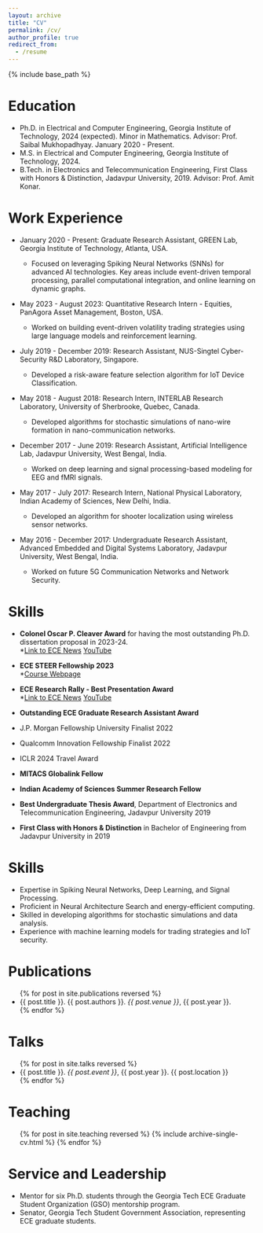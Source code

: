 ```yaml
---
layout: archive
title: "CV"
permalink: /cv/
author_profile: true
redirect_from:
  - /resume
---
```


{% include base_path %}


<!-- > My complete CV is linked [here](https://Cbiswadeep.github.io/files/Biswadeep_CV.pdf) -->



Education
======
* Ph.D. in Electrical and Computer Engineering, Georgia Institute of Technology, 2024 (expected). Minor in Mathematics. Advisor: Prof. Saibal Mukhopadhyay. January 2020 - Present.
* M.S. in Electrical and Computer Engineering, Georgia Institute of Technology, 2024. 
* B.Tech. in Electronics and Telecommunication Engineering, First Class with Honors & Distinction, Jadavpur University, 2019. Advisor: Prof. Amit Konar.

Work Experience
======
* January 2020 - Present: Graduate Research Assistant, GREEN Lab, Georgia Institute of Technology, Atlanta, USA.
  * Focused on leveraging Spiking Neural Networks (SNNs) for advanced AI technologies. Key areas include event-driven temporal processing, parallel computational integration, and online learning on dynamic graphs.

* May 2023 - August 2023: Quantitative Research Intern - Equities, PanAgora Asset Management, Boston, USA.
  * Worked on building event-driven volatility trading strategies using large language models and reinforcement learning.

* July 2019 - December 2019: Research Assistant, NUS-Singtel Cyber-Security R&D Laboratory, Singapore.
  * Developed a risk-aware feature selection algorithm for IoT Device Classification.

* May 2018 - August 2018: Research Intern, INTERLAB Research Laboratory, University of Sherbrooke, Quebec, Canada.
  * Developed algorithms for stochastic simulations of nano-wire formation in nano-communication networks.

* December 2017 - June 2019: Research Assistant, Artificial Intelligence Lab, Jadavpur University, West Bengal, India.
  * Worked on deep learning and signal processing-based modeling for EEG and fMRI signals.

* May 2017 - July 2017: Research Intern, National Physical Laboratory, Indian Academy of Sciences, New Delhi, India.
  * Developed an algorithm for shooter localization using wireless sensor networks.

* May 2016 - December 2017: Undergraduate Research Assistant, Advanced Embedded and Digital Systems Laboratory, Jadavpur University, West Bengal, India.
  * Worked on future 5G Communication Networks and Network Security.

Skills
======
* **Colonel Oscar P. Cleaver Award** for having the most outstanding Ph.D. dissertation proposal in 2023-24.   
  *[Link to ECE News](https://ece.gatech.edu/news/2024/04/2024-roger-p-webb-awards-honor-outstanding-students-faculty-and-staff?utm_source=ECE+Lists+2019&utm_campaign=26111c42cd-EMAIL_CAMPAIGN_2019_08_06_08_30_COPY_01&utm_medium=email&utm_term=0_0324b14402-26111c42cd-103283083)  [YouTube](https://www.youtube.com/watch?v=rknmPvBjX4w&t=1650s&ab_channel=GeorgiaTechECE)

* **ECE STEER Fellowship 2023**  
  *[Course Webpage]()

* **ECE Research Rally - Best Presentation Award**  
  *[Link to ECE News](https://ece.gatech.edu/news/2024/04/ece-gso-and-sac-team-host-first-research-rally) [YouTube](https://www.youtube.com/watch?v=6sWhvxkg73U&ab_channel=GeorgiaTechECE)

* **Outstanding ECE Graduate Research Assistant Award**  

* J.P. Morgan Fellowship University Finalist 2022  

* Qualcomm Innovation Fellowship Finalist 2022  

* ICLR 2024 Travel Award  

* **MITACS Globalink Fellow**  

* **Indian Academy of Sciences Summer Research Fellow**  

* **Best Undergraduate Thesis Award**, Department of Electronics and Telecommunication Engineering, Jadavpur University 2019  

* **First Class with Honors & Distinction** in Bachelor of Engineering from Jadavpur University in 2019



Skills
======
* Expertise in Spiking Neural Networks, Deep Learning, and Signal Processing.
* Proficient in Neural Architecture Search and energy-efficient computing.
* Skilled in developing algorithms for stochastic simulations and data analysis.
* Experience with machine learning models for trading strategies and IoT security.

Publications
======
  <ul>
    {% for post in site.publications reversed %}
    <li>{{ post.title }}. {{ post.authors }}. <em>{{ post.venue }}</em>, {{ post.year }}.</li>
    {% endfor %}
  </ul>
  
Talks
======
  <ul>
    {% for post in site.talks reversed %}
    <li>{{ post.title }}. <em>{{ post.event }}</em>, {{ post.year }}. {{ post.location }}</li>
    {% endfor %}
  </ul>
  
Teaching
======
  <ul>{% for post in site.teaching reversed %}
    {% include archive-single-cv.html %}
  {% endfor %}</ul>
  
Service and Leadership
======
* Mentor for six Ph.D. students through the Georgia Tech ECE Graduate Student Organization (GSO) mentorship program.
* Senator, Georgia Tech Student Government Association, representing ECE graduate students.



